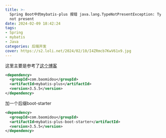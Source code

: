 ```yaml
---
title: >-
  Spring Boot中的mybatis-plus 报错 java.lang.TypeNotPresentException: Type [unknown]
  not present
date: 2024-02-09 18:42:24
tags: 
- Spring
- mybatis
- Java
categories: 后端开发
cover: https://s2.loli.net/2024/02/10/I4ZRmcb7KwV61x9.jpg
---
```


这里主要是参考了[这个博客](https://www.cnblogs.com/nosouln/p/12805603.html)
```xml
<dependency>
  <groupId>com.baomidou</groupId>
  <artifactId>mybatis-plus</artifactId>
  <version>3.5.5</version>
</dependency>
```
加一个后缀boot-starter

```xml
<dependency>
  <groupId>com.baomidou</groupId>
  <artifactId>mybatis-plus-boot-starter</artifactId>
  <version>3.5.5</version>
</dependency>
```